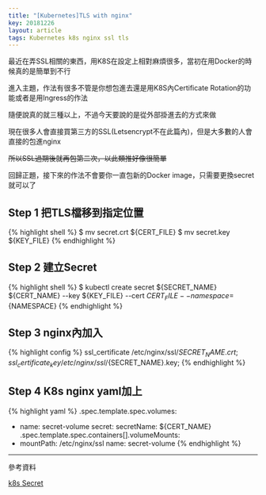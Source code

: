 ```yaml
---
title: "[Kubernetes]TLS with nginx"
key: 20181226
layout: article
tags: Kubernetes k8s nginx ssl tls 
---
```

最近在弄SSL相關的東西，用K8S在設定上相對麻煩很多，當初在用Docker的時候真的是簡單到不行

進入主題，作法有很多不管是你想包進去還是用K8S內Certificate Rotation的功能或者是用Ingress的作法

隨便說真的就三種以上，不過今天要說的是從外部掛進去的方式來做

現在很多人會直接買第三方的SSL(Letsencrypt不在此篇內)，但是大多數的人會直接的包進nginx

~~所以SSL過期後就再包第二次，以此類推好像很簡單~~

回歸正題，接下來的作法不會要你一直包新的Docker image，只需要更換secret就可以了

<!--more-->
## Step 1 把TLS檔移到指定位置
{% highlight shell %}
$ mv secret.crt ${CERT_FILE}
$ mv secret.key ${KEY_FILE}
{% endhighlight %}

## Step 2 建立Secret
{% highlight shell %}
$ kubectl create secret ${SECRET_NAME} ${CERT_NAME} --key ${KEY_FILE} --cert ${CERT_FILE} --namespace=${NAMESPACE}
{% endhighlight %}

## Step 3 nginx內加入
{% highlight config %}
ssl_certificate /etc/nginx/ssl/${SECRET_NAME}.crt;
ssl_certificate_key /etc/nginx/ssl/${SECRET_NAME}.key;
{% endhighlight %}

## Step 4 K8s nginx yaml加上
{% highlight yaml %}
.spec.template.spec.volumes:
  - name: secret-volume
    secret:
      secretName: ${CERT_NAME}
.spec.template.spec.containers[].volumeMounts:
  - mountPath: /etc/nginx/ssl
    name: secret-volume
{% endhighlight %}

---

參考資料 

[k8s Secret](https://kubernetes.io/docs/concepts/configuration/secret/)
